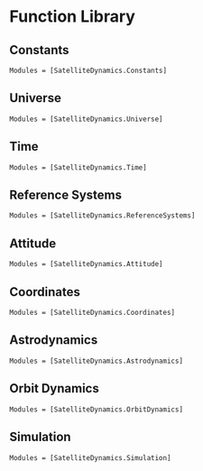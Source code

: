 # Function Library

## Constants
```@index
Modules = [SatelliteDynamics.Constants]
```

## Universe
```@index
Modules = [SatelliteDynamics.Universe]
```

## Time
```@index
Modules = [SatelliteDynamics.Time]
```

## Reference Systems
```@index
Modules = [SatelliteDynamics.ReferenceSystems]
```

## Attitude
```@index
Modules = [SatelliteDynamics.Attitude]
```

## Coordinates
```@index
Modules = [SatelliteDynamics.Coordinates]
```

## Astrodynamics
```@index
Modules = [SatelliteDynamics.Astrodynamics]
```

## Orbit Dynamics
```@index
Modules = [SatelliteDynamics.OrbitDynamics]
```

## Simulation
```@index
Modules = [SatelliteDynamics.Simulation]
```